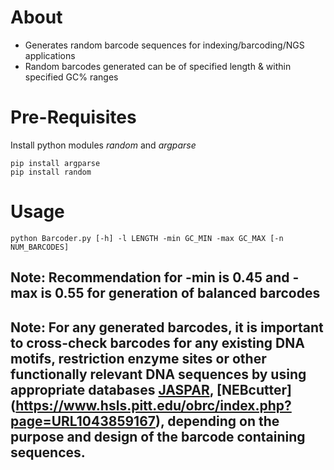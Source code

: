# About

- Generates random barcode sequences for indexing/barcoding/NGS applications
- Random barcodes generated can be of specified length & within specified GC% ranges

# Pre-Requisites

Install python modules *random* and *argparse*
```
pip install argparse
pip install random
```

# Usage

```
python Barcoder.py [-h] -l LENGTH -min GC_MIN -max GC_MAX [-n NUM_BARCODES]
```

## Note: Recommendation for -min is 0.45 and -max is 0.55 for generation of balanced barcodes

## Note: For any generated barcodes, it is important to cross-check barcodes for any existing DNA motifs, restriction enzyme sites or other functionally relevant DNA sequences by using appropriate databases [JASPAR](https://jaspar.elixir.no/), [NEBcutter] (https://www.hsls.pitt.edu/obrc/index.php?page=URL1043859167), depending on the purpose and design of the barcode containing sequences. 
